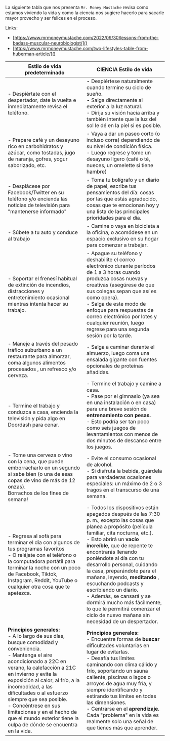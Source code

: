 La siguiente tabla que nos presenta ```Mr. Money Mustache``` revisa como estamos viviendo la vida y como la ciencia nos sugiere hacerlo para sacarle mayor provecho y ser felices en el proceso. 

Links:
 - [https://www.mrmoneymustache.com/2022/09/30/lessons-from-the-badass-muscular-neurobiologist/]()
 - [https://www.mrmoneymustache.com/two-lifestyles-table-from-huberman-article/]()


| **Estilo de vida predeterminado**                                                                                                                                                                                                                                                                                                                                                                                                   | **CIENCIA Estilo de vida**                                                                                                                                                                                                                                                                                                                                                                                                                                                                                                                                     |
|-------------------------------------------------------------------------------------------------------------------------------------------------------------------------------------------------------------------------------------------------------------------------------------------------------------------------------------------------------------------------------------------------------------------------------------|----------------------------------------------------------------------------------------------------------------------------------------------------------------------------------------------------------------------------------------------------------------------------------------------------------------------------------------------------------------------------------------------------------------------------------------------------------------------------------------------------------------------------------------------------------------|
| - Despiértate con el despertador, date la vuelta e inmediatamente revisa el teléfono.<br>                                                                                                                                                                                                                                                                                                                                           | **-** Despiértese naturalmente cuando termine su ciclo de sueño.<br>**-** Salga directamente al exterior a la luz natural.<br>**-** Dirija su visión hacia arriba y también intente que la luz del sol le dé en la piel si es posible.<br>                                                                                                                                                                                                                                                                                                                     |
| - Prepare café y un desayuno rico en carbohidratos y azúcar, como tostadas, jugo de naranja, gofres, yogur saborizado, etc.<br>                                                                                                                                                                                                                                                                                                     | - Vaya a dar un paseo corto (o incluso corra) dependiendo de su nivel de condición física.<br>- Luego regrese y tome un desayuno ligero (café o té, nueces, un omelette si tiene hambre)<br>                                                                                                                                                                                                                                                                                                                                                                   |
| - Desplácese por Facebook/Twitter en su teléfono y/o encienda las noticias de televisión para "mantenerse informado"<br>                                                                                                                                                                                                                                                                                                            | - Toma tu bolígrafo y un diario de papel, escribe tus pensamientos del día: cosas por las que estás agradecido, cosas que te emocionan hoy y una lista de las principales prioridades para el día.<br>                                                                                                                                                                                                                                                                                                                                                         |
| - Súbete a tu auto y conduce al trabajo<br>                                                                                                                                                                                                                                                                                                                                                                                         | - Camine o vaya en bicicleta a la oficina, o acomódese en un espacio exclusivo en su hogar para comenzar a trabajar.<br>                                                                                                                                                                                                                                                                                                                                                                                                                                       |
| - Soportar el frenesí habitual de extinción de incendios, distracciones y entretenimiento ocasional mientras intenta hacer su trabajo.<br>                                                                                                                                                                                                                                                                                          | - Apague su teléfono y deshabilite el correo electrónico durante períodos de 1 a 3 horas cuando produzca cosas nuevas y creativas (asegúrese de que sus colegas sepan que así es como opera).<br>- Salga de este modo de enfoque para respuestas de correo electrónico por lotes y cualquier reunión, luego regrese para una segunda sesión por la tarde.<br>                                                                                                                                                                                                  |
| - Maneje a través del pesado tráfico suburbano a un restaurante para almorzar, coma algunos alimentos procesados , un refresco y/o cerveza.<br>                                                                                                                                                                                                                                                                                     | - Salga a caminar durante el almuerzo, luego coma una ensalada gigante con fuentes opcionales de proteínas añadidas.<br>                                                                                                                                                                                                                                                                                                                                                                                                                                       |
| - Termine el trabajo y conduzca a casa, encienda la televisión y pida algo en Doordash para cenar.<br>                                                                                                                                                                                                                                                                                                                              | - Termine el trabajo y camine a casa.<br>- Pase por el gimnasio (ya sea en una instalación o en casa) para una breve sesión de **entrenamiento con pesas.**<br>- Esto podría ser tan poco como seis juegos de levantamientos con menos de dos minutos de descanso entre los juegos.<br>                                                                                                                                                                                                                                                                        |
| - Tome una cerveza o vino con la cena, que puede emborracharlo en un segundo si sabe bien (o una de esas copas de vino de más de 12 onzas).<br>Borrachos de los fines de semana!<br>                                                                                                                                                                                                                                                | - Evite el consumo ocasional de alcohol.<br>- Si disfruta la bebida, guárdela para verdaderas ocasiones especiales: un máximo de 2 o 3 tragos en el transcurso de una semana.<br>                                                                                                                                                                                                                                                                                                                                                                              |
| - Regresa al sofá para terminar el día con algunos de tus programas favoritos<br>- O relájate con el teléfono o la computadora portátil para terminar la noche con un poco de Facebook, Tiktok, Instagram, Reddit, YouTube o cualquier otra cosa que te apetezca.<br>                                                                                                                                                               | - Todos los dispositivos están apagados después de las 7:30 p. m., excepto las cosas que planea a propósito (película familiar, cita nocturna, etc.).<br>- Esto abrirá un **vacío increíble**, que de repente te encontrarás llenando poniéndote al día con tu desarrollo personal, cuidando la casa, preparándote para el mañana, leyendo, **meditando** , escuchando podcasts y escribiendo un diario.<br>- Además, se cansará y se dormirá mucho más fácilmente, lo que le permitirá comenzar el ciclo de nuevo mañana sin necesidad de un despertador.<br> |
| **Principios generales:**<br>- A lo largo de sus días, busque comodidad y conveniencia.<br>- Mantenga el aire acondicionado a 22C en verano, la calefacción a 21C en invierno y evite la exposición al calor, al frío, a la incomodidad, a las dificultades o al esfuerzo siempre que sea posible.<br>- Concéntrese en sus limitaciones y en el hecho de que el mundo exterior tiene la culpa de dónde se encuentra en la vida.<br> | **Principios generales:**<br>- Encuentre formas de **buscar** dificultades voluntarias en lugar de evitarlas.<br>- Desafía tus límites caminando con clima cálido y frío, soportando un sauna caliente, piscinas o lagos o arroyos de agua muy fría, y siempre identificando y estirando tus límites en todas las dimensiones.<br>- Centrarse en el **aprendizaje**. Cada "problema" en la vida es realmente solo una señal de que tienes más que aprender.<br>                                                                                                |